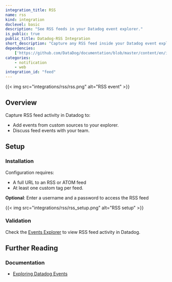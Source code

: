 ```yaml
---
integration_title: RSS
name: rss
kind: integration
doclevel: basic
description: "See RSS feeds in your Datadog event explorer."
is_public: true
public_title: Datadog-RSS Integration
short_description: "Capture any RSS feed inside your Datadog event explorer"
dependencies:
    ['https://github.com/DataDog/documentation/blob/master/content/en/integrations/rss.md']
categories:
    - notification
    - web
integration_id: "feed"
---
```


{{< img src="integrations/rss/rss.png" alt="RSS event"  >}}

## Overview

Capture RSS feed activity in Datadog to:

- Add events from custom sources to your explorer.
- Discuss feed events with your team.

## Setup

### Installation

Configuration requires:

- A full URL to an RSS or ATOM feed
- At least one custom tag per feed.

**Optional**: Enter a username and a password to access the RSS feed

{{< img src="integrations/rss/rss_setup.png" alt="RSS setup"  >}}

### Validation

Check the [Events Explorer][1] to view RSS feed activity in Datadog.

## Further Reading

### Documentation

- [Exploring Datadog Events][2]

[1]: https://app.datadoghq.com/event/explorer
[2]: https://docs.datadoghq.com/events/#exploring-datadog-events
